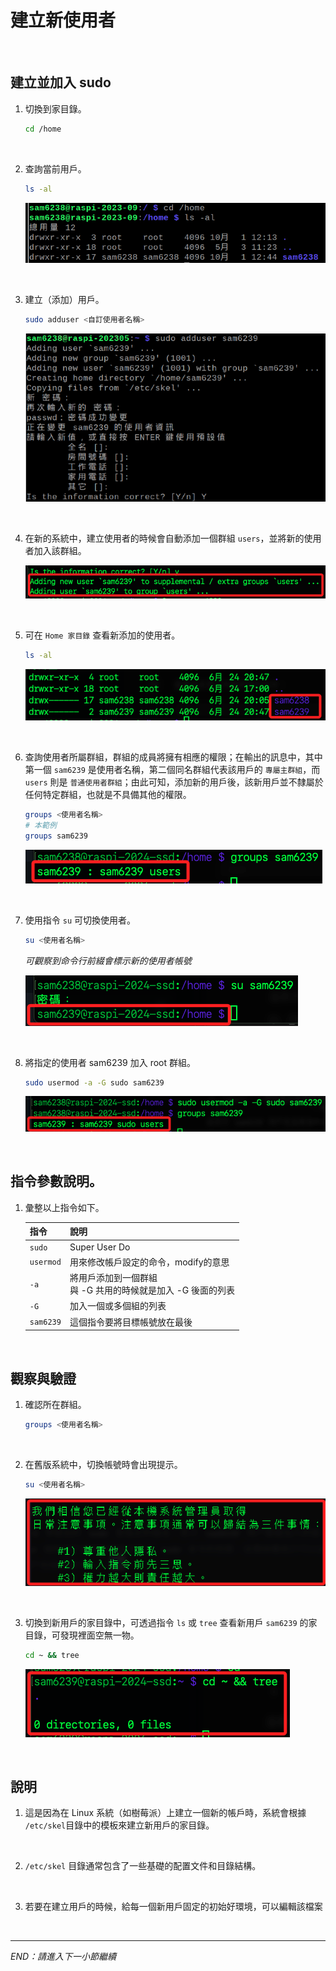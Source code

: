 # 建立新使用者

<br>

## 建立並加入 sudo

1. 切換到家目錄。
    
    ```bash
    cd /home
    ```

<br>

2. 查詢當前用戶。

    ```bash
    ls -al
    ```

    ![](images/img_501.png)

<br>

3. 建立（添加）用戶。

    ```bash
    sudo adduser <自訂使用者名稱>
    ```

    ![](images/img_502.png)

<br>

4. 在新的系統中，建立使用者的時候會自動添加一個群組 `users`，並將新的使用者加入該群組。

    ![](images/img_59.png)

<br>

5. 可在 `Home 家目錄` 查看新添加的使用者。

    ```bash
    ls -al
    ```

    ![](images/img_503.png)

<br>

6. 查詢使用者所屬群組，群組的成員將擁有相應的權限；在輸出的訊息中，其中第一個 `sam6239` 是使用者名稱，第二個同名群組代表該用戶的 `專屬主群組`，而 `users` 則是 `普通使用者群組`；由此可知，添加新的用戶後，該新用戶並不隸屬於任何特定群組，也就是不具備其他的權限。
    
    ```bash
    groups <使用者名稱>
    # 本範例
    groups sam6239
    ```

    ![](images/img_504.png)

<br>

7. 使用指令 `su` 可切換使用者。

    ```bash
    su <使用者名稱>
    ```

    _可觀察到命令行前綴會標示新的使用者帳號_

    ![](images/img_505.png)

<br>

8. 將指定的使用者 sam6239 加入 root 群組。
    
    ```bash
    sudo usermod -a -G sudo sam6239
    ```

    ![](images/img_60.png)

<br>

## 指令參數說明。

1. 彙整以上指令如下。

    | 指令     | 說明                                       |
    |----------|--------------------------------------------|
    | `sudo`   | Super User Do                              |
    | `usermod`| 用來修改帳戶設定的命令，modify的意思         |
    | `-a`     | 將用戶添加到一個群組<br>與 -G 共用的時候就是加入 -G 後面的列表 |
    | `-G`     | 加入一個或多個組的列表                       |
    | `sam6239`| 這個指令要將目標帳號放在最後                 |

<br>

## 觀察與驗證

1. 確認所在群組。

    ```bash
    groups <使用者名稱>
    ```

<br>

2. 在舊版系統中，切換帳號時會出現提示。

    ```bash
    su <使用者名稱>
    ```

    ![](images/img_506.png)

<br>

3. 切換到新用戶的家目錄中，可透過指令 `ls` 或 `tree` 查看新用戶 `sam6239` 的家目錄，可發現裡面空無一物。

    ```bash
    cd ~ && tree
    ```

    ![](images/img_507.png)

<br>

## 說明

1. 這是因為在 Linux 系統（如樹莓派）上建立一個新的帳戶時，系統會根據 `/etc/skel`目錄中的模板來建立新用戶的家目錄。

<br>

2. `/etc/skel` 目錄通常包含了一些基礎的配置文件和目錄結構。

<br>

3. 若要在建立用戶的時候，給每一個新用戶固定的初始好環境，可以編輯該檔案

<br>

___

_END：請進入下一小節繼續_